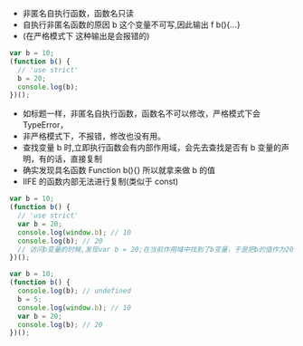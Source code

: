- 非匿名自执行函数，函数名只读
- 自执行非匿名函数的原因 b 这个变量不可写,因此输出 f b(){...}
- (在严格模式下 这种输出是会报错的)

```js
var b = 10;
(function b() {
  // 'use strict'
  b = 20;
  console.log(b);
})();
```

- 如标题一样，非匿名自执行函数，函数名不可以修改，严格模式下会 TypeError，
- 非严格模式下，不报错，修改也没有用。
- 查找变量 b 时,立即执行函数会有内部作用域，会先去查找是否有 b 变量的声明，有的话，直接复制
- 确实发现具名函数 Function b(){} 所以就拿来做 b 的值
- IIFE 的函数内部无法进行复制(类似于 const)

```js
var b = 10;
(function b() {
  // 'use strict'
  var b = 20;
  console.log(window.b); // 10
  console.log(b); // 20
  // 访问b变量的时候,发现var b = 20;在当前作用域中找到了b变量，于是把b的值作为20
})();
```

```js
var b = 10;
(function b() {
  console.log(b); // undefined
  b = 5;
  console.log(window.b); // 10
  var b = 20;
  console.log(b); // 20
})();
```
